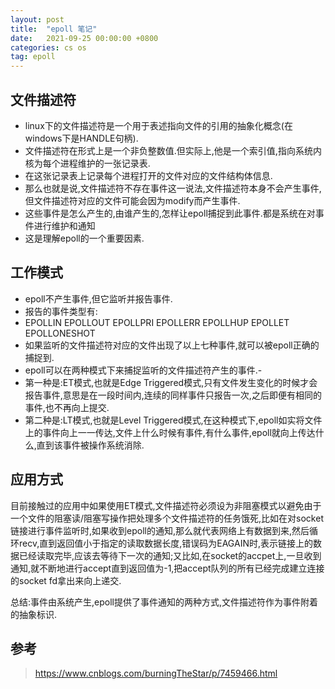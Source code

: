 ```yaml
---
layout: post
title:  "epoll 笔记"
date:   2021-09-25 00:00:00 +0800
categories: cs os
tag: epoll
---
```


## 文件描述符

- linux下的文件描述符是一个用于表述指向文件的引用的抽象化概念(在windows下是HANDLE句柄).
- 文件描述符在形式上是一个非负整数值.但实际上,他是一个索引值,指向系统内核为每个进程维护的一张记录表.
- 在这张记录表上记录每个进程打开的文件对应的文件结构体信息.　
- 那么也就是说,文件描述符不存在事件这一说法,文件描述符本身不会产生事件,但文件描述符对应的文件可能会因为modify而产生事件.
- 这些事件是怎么产生的,由谁产生的,怎样让epoll捕捉到此事件.都是系统在对事件进行维护和通知
- 这是理解epoll的一个重要因素.

## 工作模式

- epoll不产生事件,但它监听并报告事件.
- 报告的事件类型有:
- EPOLLIN   EPOLLOUT  EPOLLPRI  EPOLLERR  EPOLLHUP  EPOLLET  EPOLLONESHOT
- 如果监听的文件描述符对应的文件出现了以上七种事件,就可以被epoll正确的捕捉到.
- epoll可以在两种模式下来捕捉监听的文件描述符产生的事件.- 
- 第一种是:ET模式,也就是Edge Triggered模式,只有文件发生变化的时候才会报告事件,意思是在一段时间内,连续的同样事件只报告一次,之后即便有相同的事件,也不再向上提交.
- 第二种是:LT模式,也就是Level Triggered模式,在这种模式下,epoll如实将文件上的事件向上一一传达,文件上什么时候有事件,有什么事件,epoll就向上传达什么,直到该事件被操作系统消除.

## 应用方式

目前接触过的应用中如果使用ET模式,文件描述符必须设为非阻塞模式以避免由于一个文件的阻塞读/阻塞写操作把处理多个文件描述符的任务饿死,比如在对socket链接进行事件监听时,如果收到epoll的通知,那么就代表网络上有数据到来,然后循环recv,直到返回值小于指定的读取数据长度,错误码为EAGAIN时,表示链接上的数据已经读取完毕,应该去等待下一次的通知;又比如,在socket的accpet上,一旦收到通知,就不断地进行accept直到返回值为-1,把accept队列的所有已经完成建立连接的socket fd拿出来向上递交.

总结:事件由系统产生,epoll提供了事件通知的两种方式,文件描述符作为事件附着的抽象标识.

## 参考

> https://www.cnblogs.com/burningTheStar/p/7459466.html